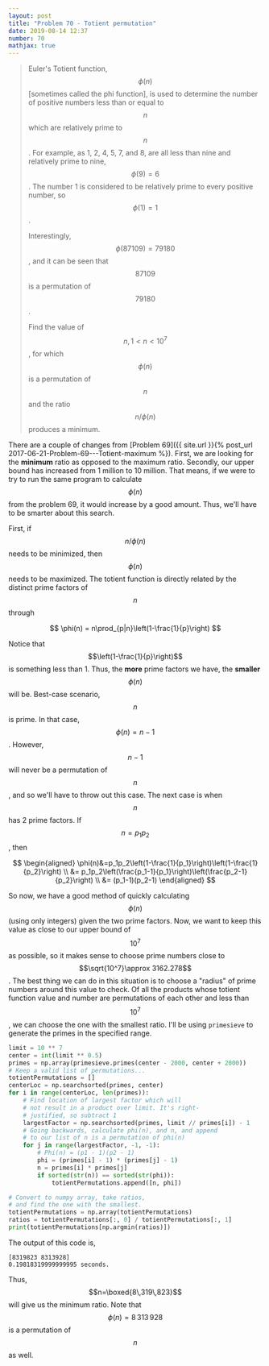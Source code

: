```yaml
---
layout: post
title: "Problem 70 - Totient permutation"
date: 2019-08-14 12:37
number: 70
mathjax: true
---
```


> Euler's Totient function, $$\phi(n)$$ [sometimes called the phi function], is used to determine the number of positive numbers less than or equal to $$n$$ which are relatively prime to $$n$$. For example, as 1, 2, 4, 5, 7, and 8, are all less than nine and relatively prime to nine, $$\phi(9)=6$$. The number 1 is considered to be relatively prime to every positive number, so $$\phi(1)=1$$.
>
> Interestingly, $$\phi(87109)=79180$$, and it can be seen that $$87109$$ is a permutation of $$79180$$.
>
> Find the value of $$n, 1<n<10^7$$, for which $$\phi(n)$$ is a permutation of $$n$$ and the ratio $$n/\phi(n)$$ produces a minimum.

<!--more-->

There are a couple of changes from [Problem 69]({{ site.url }}{% post_url 2017-06-21-Problem-69---Totient-maximum %}). First, we are looking for the **minimum** ratio as opposed to the maximum ratio. Secondly, our upper bound has increased from 1 million to 10 million. That means, if we were to try to run the same program to calculate $$\phi(n)$$ from the problem 69, it would increase by a good amount. Thus, we'll have to be smarter about this search.

First, if $$n/\phi(n)$$ needs to be minimized, then $$\phi(n)$$ needs to be maximized. The totient function is directly related by the distinct prime factors of $$n$$ through


$$
\phi(n) = n\prod_{p|n}\left(1-\frac{1}{p}\right)
$$


Notice that $$\left(1-\frac{1}{p}\right)$$ is something less than 1. Thus, the **more** prime factors we have, the **smaller** $$\phi(n)$$ will be. Best-case scenario, $$n$$ is prime. In that case, $$\phi(n) = n-1$$. However, $$n-1$$ will never be a permutation of $$n$$, and so we'll have to throw out this case. The next case is when $$n$$ has 2 prime factors. If $$n=p_1p_2$$, then


$$
\begin{aligned}
	\phi(n)&=p_1p_2\left(1-\frac{1}{p_1}\right)\left(1-\frac{1}{p_2}\right)
	\\ &=
	p_1p_2\left(\frac{p_1-1}{p_1}\right)\left(\frac{p_2-1}{p_2}\right)
	\\ &=
	(p_1-1)(p_2-1)
\end{aligned}
$$


So now, we have a good method of quickly calculating $$\phi(n)$$ (using only integers) given the two prime factors. Now, we want to keep this value as close to our upper bound of $$10^7$$ as possible, so it makes sense to choose prime numbers close to $$\sqrt{10^7}\approx 3162.278$$. The best thing we can do in this situation is to choose a "radius" of prime numbers around this value to check. Of all the products whose totient function value and number are permutations of each other and less than $$10^7$$, we can choose the one with the smallest ratio. I'll be using `primesieve` to generate the primes in the specified range.

```python
limit = 10 ** 7
center = int(limit ** 0.5)
primes = np.array(primesieve.primes(center - 2000, center + 2000))
# Keep a valid list of permutations...
totientPermutations = []
centerLoc = np.searchsorted(primes, center)
for i in range(centerLoc, len(primes)):
    # Find location of largest factor which will
    # not result in a product over limit. It's right-
    # justified, so subtract 1
    largestFactor = np.searchsorted(primes, limit // primes[i]) - 1
    # Going backwards, calculate phi(n), and n, and append
    # to our list of n is a permutation of phi(n)
    for j in range(largestFactor, -1, -1):
        # Phi(n) = (p1 - 1)(p2 - 1)
        phi = (primes[i] - 1) * (primes[j] - 1)
        n = primes[i] * primes[j]
        if sorted(str(n)) == sorted(str(phi)):
            totientPermutations.append([n, phi])

# Convert to numpy array, take ratios,
# and find the one with the smallest.
totientPermutations = np.array(totientPermutations)
ratios = totientPermutations[:, 0] / totientPermutations[:, 1]
print(totientPermutations[np.argmin(ratios)])
```

The output of this code is,

```
[8319823 8313928]
0.19818319999999995 seconds.
```

Thus, $$n=\boxed{8\,319\,823}$$ will give us the minimum ratio. Note that $$\phi(n)=8\,313\,928$$ is a permutation of $$n$$ as well.